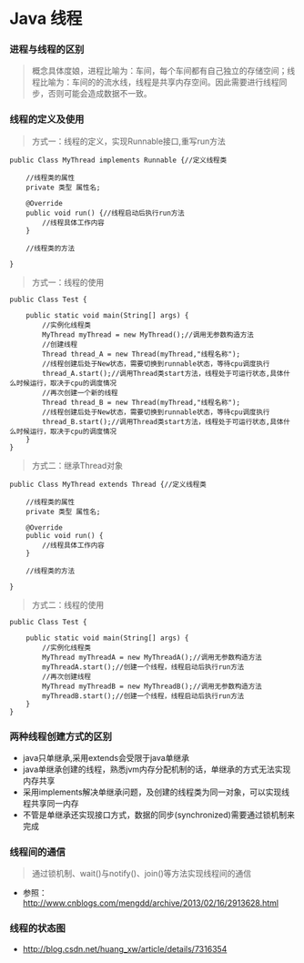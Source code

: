 # Java 线程
### 进程与线程的区别
>概念具体度娘，进程比喻为：车间，每个车间都有自己独立的存储空间；线程比喻为：车间的的流水线，线程是共享内存空间。因此需要进行线程同步，否则可能会造成数据不一致。

### 线程的定义及使用
>方式一：线程的定义，实现Runnable接口,重写run方法

```
public Class MyThread implements Runnable {//定义线程类
	
	//线程类的属性
	private 类型 属性名;

	@Override
	public void run() {//线程启动后执行run方法
		//线程具体工作内容
	}

	//线程类的方法

}

```
>方式一：线程的使用

```
public Class Test {

	public static void main(String[] args) {
		//实例化线程类
		MyThread myThread = new MyThread();//调用无参数构造方法
		//创建线程
		Thread thread_A = new Thread(myThread,"线程名称");
		//线程创建后处于New状态，需要切换到runnable状态，等待cpu调度执行
		thread_A.start();//调用Thread类start方法，线程处于可运行状态,具体什么时候运行，取决于cpu的调度情况
		//再次创建一个新的线程
		Thread thread_B = new Thread(myThread,"线程名称");
		//线程创建后处于New状态，需要切换到runnable状态，等待cpu调度执行
		thread_B.start();//调用Thread类start方法，线程处于可运行状态,具体什么时候运行，取决于cpu的调度情况
	}
}

```

>方式二：继承Thread对象

```
public Class MyThread extends Thread {//定义线程类
	
	//线程类的属性
	private 类型 属性名;

	@Override
	public void run() {
		//线程具体工作内容
	}

	//线程类的方法

}
```
>方式二：线程的使用

```
public Class Test {

	public static void main(String[] args) {
		//实例化线程类
		MyThread myThreadA = new MyThreadA();//调用无参数构造方法
		myThreadA.start();//创建一个线程，线程启动后执行run方法
		//再次创建线程
		MyThread myThreadB = new MyThreadB();//调用无参数构造方法
		myThreadB.start();//创建一个线程，线程启动后执行run方法
	}
}

```

### 两种线程创建方式的区别
* java只单继承,采用extends会受限于java单继承
* java单继承创建的线程，熟悉jvm内存分配机制的话，单继承的方式无法实现内存共享
* 采用implements解决单继承问题，及创建的线程类为同一对象，可以实现线程共享同一内存
* 不管是单继承还实现接口方式，数据的同步(synchronized)需要通过锁机制来完成

### 线程间的通信
>通过锁机制、wait()与notify()、join()等方法实现线程间的通信

* 参照：http://www.cnblogs.com/mengdd/archive/2013/02/16/2913628.html

### 线程的状态图
* http://blog.csdn.net/huang_xw/article/details/7316354




